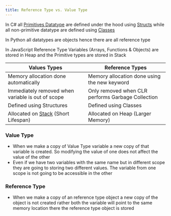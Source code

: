 ```yaml
---
title: Reference Type vs. Value Type
---
```


In C# all [Primitives Datatype](../Fundamental%20Concepts/Primitives%20Datatype.md) are defined under the hood using [Structs](../Object%20Oriented%20Concepts/Structs.md) while all non-primitive datatype are defined using [Classes](../Object%20Oriented%20Concepts/CSharp%20Classes.md)

In Python all datatypes are objects hence there are all reference type 

In JavaScript Reference Type Variables (Arrays, Functions & Objects) are stored in Heap and the Primitive types are stored in Stack

| Values Types                                                                                                  | Reference Types                                   |
| ------------------------------------------------------------------------------------------------------------- | ------------------------------------------------- |
| Memory allocation done automatically                                                                          | Memory allocation done using the new keyword      |
| Immediately removed when variable is out of scope                                                             | Only removed when CLR performs Garbage Collection |
| Defined using Structures                                                                                      | Defined using Classes                             |
| Allocated on [Stack](../../../Data%20Structures%20&%20Algorithms/Data%20Structures/Stack.md) (Short Lifespan) | Allocated on Heap (Larger Memory)                 |

### Value Type

* When we make a copy of Value Type variable a new copy of that variable is created. So modifying the value of one does not affect the value of the other
* Even if we have two variables with the same name but in different scope they are going to storing two different values. The variable from one scope is not going to be accessible in the other

### Reference Type

* When we make a copy of an reference type object a new copy of the object is not created rather both the variable will point to the same memory location there the reference type object is stored